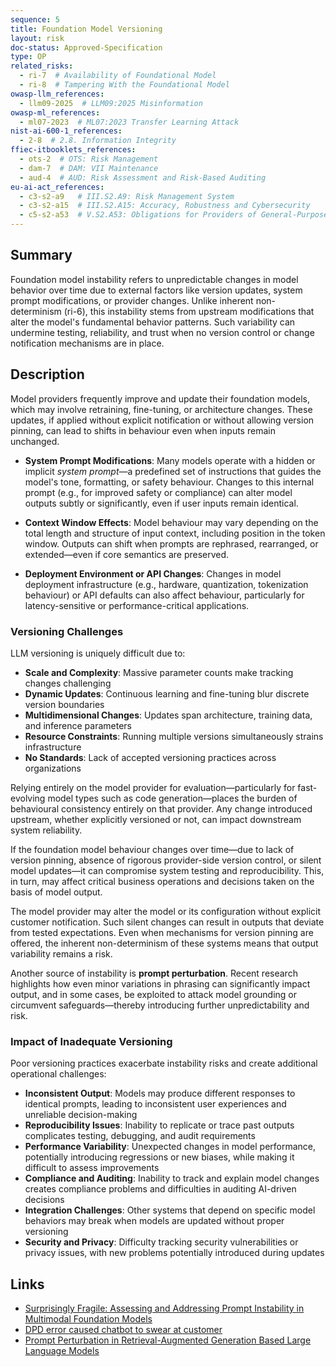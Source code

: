 ```yaml
---
sequence: 5
title: Foundation Model Versioning
layout: risk
doc-status: Approved-Specification
type: OP
related_risks:
  - ri-7  # Availability of Foundational Model
  - ri-8  # Tampering With the Foundational Model
owasp-llm_references:
  - llm09-2025  # LLM09:2025 Misinformation
owasp-ml_references:
  - ml07-2023  # ML07:2023 Transfer Learning Attack
nist-ai-600-1_references:
  - 2-8  # 2.8. Information Integrity
ffiec-itbooklets_references:
  - ots-2  # OTS: Risk Management
  - dam-7  # DAM: VII Maintenance
  - aud-4  # AUD: Risk Assessment and Risk-Based Auditing
eu-ai-act_references:
  - c3-s2-a9   # III.S2.A9: Risk Management System
  - c3-s2-a15  # III.S2.A15: Accuracy, Robustness and Cybersecurity
  - c5-s2-a53  # V.S2.A53: Obligations for Providers of General-Purpose AI Models
---
```


## Summary

Foundation model instability refers to unpredictable changes in model behavior over time due to external factors like version updates, system prompt modifications, or provider changes. Unlike inherent non-determinism (ri-6), this instability stems from upstream modifications that alter the model's fundamental behavior patterns. Such variability can undermine testing, reliability, and trust when no version control or change notification mechanisms are in place.

## Description

Model providers frequently improve and update their foundation models, which may involve retraining, fine-tuning, or architecture changes. These updates, if applied without explicit notification or without allowing version pinning, can lead to shifts in behaviour even when inputs remain unchanged.

* **System Prompt Modifications**: Many models operate with a hidden or implicit *system prompt*—a predefined set of instructions that guides the model's tone, formatting, or safety behaviour. Changes to this internal prompt (e.g., for improved safety or compliance) can alter model outputs subtly or significantly, even if user inputs remain identical.

* **Context Window Effects**: Model behaviour may vary depending on the total length and structure of input context, including position in the token window. Outputs can shift when prompts are rephrased, rearranged, or extended—even if core semantics are preserved.

* **Deployment Environment or API Changes**: Changes in model deployment infrastructure (e.g., hardware, quantization, tokenization behaviour) or API defaults can also affect behaviour, particularly for latency-sensitive or performance-critical applications.

### Versioning Challenges

LLM versioning is uniquely difficult due to:

* **Scale and Complexity**: Massive parameter counts make tracking changes challenging
* **Dynamic Updates**: Continuous learning and fine-tuning blur discrete version boundaries  
* **Multidimensional Changes**: Updates span architecture, training data, and inference parameters
* **Resource Constraints**: Running multiple versions simultaneously strains infrastructure
* **No Standards**: Lack of accepted versioning practices across organizations

Relying entirely on the model provider for evaluation—particularly for fast-evolving model types such as code generation—places the burden of behavioural consistency entirely on that provider. Any change introduced upstream, whether explicitly versioned or not, can impact downstream system reliability.

If the foundation model behaviour changes over time—due to lack of version pinning, absence of rigorous provider-side version control, or silent model updates—it can compromise system testing and reproducibility. This, in turn, may affect critical business operations and decisions taken on the basis of model output.

The model provider may alter the model or its configuration without explicit customer notification. Such silent changes can result in outputs that deviate from tested expectations. Even when mechanisms for version pinning are offered, the inherent non-determinism of these systems means that output variability remains a risk.

Another source of instability is **prompt perturbation**. Recent research highlights how even minor variations in phrasing can significantly impact output, and in some cases, be exploited to attack model grounding or circumvent safeguards—thereby introducing further unpredictability and risk.

### Impact of Inadequate Versioning

Poor versioning practices exacerbate instability risks and create additional operational challenges:

* **Inconsistent Output**: Models may produce different responses to identical prompts, leading to inconsistent user experiences and unreliable decision-making
* **Reproducibility Issues**: Inability to replicate or trace past outputs complicates testing, debugging, and audit requirements
* **Performance Variability**: Unexpected changes in model performance, potentially introducing regressions or new biases, while making it difficult to assess improvements
* **Compliance and Auditing**: Inability to track and explain model changes creates compliance problems and difficulties in auditing AI-driven decisions
* **Integration Challenges**: Other systems that depend on specific model behaviors may break when models are updated without proper versioning
* **Security and Privacy**: Difficulty tracking security vulnerabilities or privacy issues, with new problems potentially introduced during updates

## Links

* [Surprisingly Fragile: Assessing and Addressing Prompt Instability in Multimodal Foundation Models](https://www.arxiv.org/abs/2408.14595)
* [DPD error caused chatbot to swear at customer](https://www.bbc.co.uk/news/technology-68025677)
* [Prompt Perturbation in Retrieval-Augmented Generation Based Large Language Models](https://arxiv.org/abs/2402.07179)
